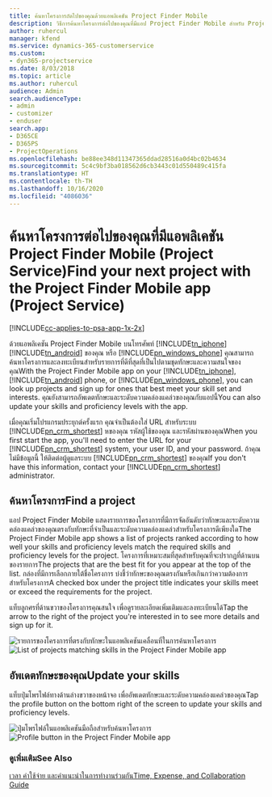 ```yaml
---
title: ค้นหาโครงการถัดไปของคุณด้วยแอพลิเคชัน Project Finder Mobile
description: วิธีการค้นหาโครงการต่อไปของคุณที่มีแอป Project Finder Mobile สำหรับ Project Service
author: ruhercul
manager: kfend
ms.service: dynamics-365-customerservice
ms.custom:
- dyn365-projectservice
ms.date: 8/03/2018
ms.topic: article
ms.author: ruhercul
audience: Admin
search.audienceType:
- admin
- customizer
- enduser
search.app:
- D365CE
- D365PS
- ProjectOperations
ms.openlocfilehash: be88ee348d11347365ddad28516a0d4bc02b4634
ms.sourcegitcommit: 5c4c9bf3ba018562d6cb3443c01d550489c415fa
ms.translationtype: HT
ms.contentlocale: th-TH
ms.lasthandoff: 10/16/2020
ms.locfileid: "4086036"
---
```

# <a name="find-your-next-project-with-the-project-finder-mobile-app-project-service"></a><span data-ttu-id="973c9-103">ค้นหาโครงการต่อไปของคุณที่มีแอพลิเคชัน Project Finder Mobile (Project Service)</span><span class="sxs-lookup"><span data-stu-id="973c9-103">Find your next project with the Project Finder Mobile app (Project Service)</span></span>

[!INCLUDE[cc-applies-to-psa-app-1x-2x](../includes/cc-applies-to-psa-app-1x-2x.md)]

<span data-ttu-id="973c9-104">ด้วยแอพลิเคชัน Project Finder Mobile บนโทรศัพท์ [!INCLUDE[tn_iphone](../includes/tn-iphone.md)] [!INCLUDE[tn_android](../includes/tn-android.md)] ของคุณ หรือ [!INCLUDE[pn_windows_phone](../includes/pn-windows-phone.md)] คุณสามารถค้นหาโครงการและลงทะเบียนสำหรับรายการที่ดีที่สุดที่เป็นไปตามชุดทักษะและความสนใจของคุณ</span><span class="sxs-lookup"><span data-stu-id="973c9-104">With the Project Finder Mobile app on your [!INCLUDE[tn_iphone](../includes/tn-iphone.md)], [!INCLUDE[tn_android](../includes/tn-android.md)] phone, or [!INCLUDE[pn_windows_phone](../includes/pn-windows-phone.md)], you can look up projects and sign up for ones that best meet your skill set and interests.</span></span> <span data-ttu-id="973c9-105">คุณยังสามารถอัพเดตทักษะและระดับความคล่องแคล่วของคุณกับแอปนี้</span><span class="sxs-lookup"><span data-stu-id="973c9-105">You can also update your skills and proficiency levels with the app.</span></span>  
  
 <span data-ttu-id="973c9-106">เมื่อคุณเริ่มโปรแกรมประยุกต์ครั้งแรก คุณจำเป็นต้องใส่ URL สำหรับระบบ [!INCLUDE[pn_crm_shortest](../includes/pn-crm-shortest.md)] หของคุณ รหัสผู้ใช้ของคุณ และรหัสผ่านของคุณ</span><span class="sxs-lookup"><span data-stu-id="973c9-106">When you first start the app, you'll need to enter the URL for your [!INCLUDE[pn_crm_shortest](../includes/pn-crm-shortest.md)] system, your user ID, and your password.</span></span> <span data-ttu-id="973c9-107">ถ้าคุณไม่มีข้อมูลนี้ ให้ติดต่อผู้ดูแลระบบ [!INCLUDE[pn_crm_shortest](../includes/pn-crm-shortest.md)] ของคุณ</span><span class="sxs-lookup"><span data-stu-id="973c9-107">If you don't have this information,  contact your [!INCLUDE[pn_crm_shortest](../includes/pn-crm-shortest.md)] administrator.</span></span>  
  
## <a name="find-a-project"></a><span data-ttu-id="973c9-108">ค้นหาโครงการ</span><span class="sxs-lookup"><span data-stu-id="973c9-108">Find a project</span></span>  
 <span data-ttu-id="973c9-109">แอป Project Finder Mobile แสดงรายการของโครงการที่มีการจัดอันดับว่าทักษะและระดับความคล่องแคล่วของคุณตรงกับทักษะที่จำเป็นและระดับความคล่องแคล่วสำหรับโครงการดีเพียงใด</span><span class="sxs-lookup"><span data-stu-id="973c9-109">The Project Finder Mobile app shows a list of projects ranked according to how well your skills and proficiency levels match the required skills and proficiency levels for the project.</span></span> <span data-ttu-id="973c9-110">โครงการที่เหมาะสมที่สุดสำหรับคุณที่จะปรากฏที่ด้านบนของรายการ</span><span class="sxs-lookup"><span data-stu-id="973c9-110">The projects that are the best fit for you appear at the top of the list.</span></span> <span data-ttu-id="973c9-111">กล่องที่มีการเลือกภายใต้ชื่อโครงการ บ่งชี้ว่าทักษะของคุณตรงกันหรือเกินกว่าความต้องการสำหรับโครงการ</span><span class="sxs-lookup"><span data-stu-id="973c9-111">A checked box under the project title indicates your skills meet or exceed the requirements for the project.</span></span>  
  
 <span data-ttu-id="973c9-112">แท็บลูกศรที่ด้านขวาของโครงการคุณสนใจ เพื่อดูรายละเอียดเพิ่มเติมและลงทะเบียนได้</span><span class="sxs-lookup"><span data-stu-id="973c9-112">Tap the arrow to the right of the project you're interested in to see more details and sign up for it.</span></span>  
  
 <span data-ttu-id="973c9-113">![รายการของโครงการที่ตรงกับทักษะในแอพลิเคชันเคลื่อนที่ในการค้นหาโครงการ](../psa/media/project-service-project-finder-list.png "รายการของโครงการที่ตรงกับทักษะในแอพลิเคชันเคลื่อนที่ในการค้นหาโครงการ")</span><span class="sxs-lookup"><span data-stu-id="973c9-113">![List of projects matching skills in the Project Finder Mobile app](../psa/media/project-service-project-finder-list.png "List of projects matching skills in the Project Finder Mobile app")</span></span>  
  
## <a name="update-your-skills"></a><span data-ttu-id="973c9-114">อัพเดตทักษะของคุณ</span><span class="sxs-lookup"><span data-stu-id="973c9-114">Update your skills</span></span>  
 <span data-ttu-id="973c9-115">แท็บปุ่มโพรไฟล์ทางด้านล่างขวาของหน้าจอ เพื่ออัพเดตทักษะและระดับความคล่องแคล่วของคุณ</span><span class="sxs-lookup"><span data-stu-id="973c9-115">Tap the profile button on the bottom right of the screen to update your skills and proficiency levels.</span></span>  
  
 <span data-ttu-id="973c9-116">![ปุ่มโพรไฟล์ในแอพลิเคชันมือถือสำหรับค้นหาโครงการ](../psa/media/project-service-project-finder-profile.png "ปุ่มโพรไฟล์ในแอพลิเคชันมือถือสำหรับค้นหาโครงการ")</span><span class="sxs-lookup"><span data-stu-id="973c9-116">![Profile button in the Project Finder Mobile app](../psa/media/project-service-project-finder-profile.png "Profile button in the Project Finder Mobile app")</span></span>  
  
### <a name="see-also"></a><span data-ttu-id="973c9-117">ดูเพิ่มเติม</span><span class="sxs-lookup"><span data-stu-id="973c9-117">See Also</span></span>  
 [<span data-ttu-id="973c9-118">เวลา ค่าใช้จ่าย และคำแนะนำในการทำงานร่วมกัน</span><span class="sxs-lookup"><span data-stu-id="973c9-118">Time, Expense, and Collaboration Guide</span></span>](../psa/time-expense-collaboration-guide.md)
